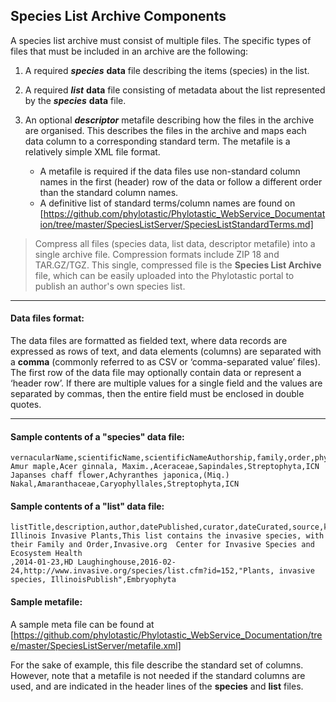 ## Species List Archive Components

A species list archive must consist of multiple files. The specific types of files that must be included in an archive are the following:

1. A required __*species*__ __data__ file describing the items (species) in the list. 
2. A required __*list*__ __data__ file consisting of metadata about the list represented by the __*species*__ __data__ file. 

3. An optional __*descriptor*__ metafile describing how the files in the archive are organised. This describes the files in the archive and maps each data column to a corresponding standard term. The metafile is a relatively simple XML
file format. 
    - A metafile is required if the data files use non-standard column names in the first (header) row of the data or follow a different order than the standard column names.
    - A definitive list of standard terms/column names are found on [https://github.com/phylotastic/Phylotastic_WebService_Documentation/tree/master/SpeciesListServer/SpeciesListStandardTerms.md] 

> Compress all files (species data, list data, descriptor metafile) into a single archive file. Compression formats include ZIP 18 and TAR.GZ/TGZ. This single, compressed file is the __Species List Archive__ file, which can be easily uploaded into the Phylotastic portal to publish an author's own species list.

---

#### Data files format:
The data files are formatted as fielded text, where data records are expressed as rows of text, and data elements (columns) are separated with a __comma__ (commonly referred to as CSV or ‘comma-separated value’ files). The first row of the data file may optionally contain data or represent a ‘header row’. If there are multiple values for a single field and the values are separated by commas, then the entire field must be enclosed in double quotes.

---

#### Sample contents of a "species" data file:
``` text
vernacularName,scientificName,scientificNameAuthorship,family,order,phylum,nomenclaturalCode
Amur maple,Acer ginnala, Maxim.,Aceraceae,Sapindales,Streptophyta,ICN
Japanses chaff flower,Achyranthes japonica,(Miq.) Nakal,Amaranthaceae,Caryophyllales,Streptophyta,ICN
```
#### Sample contents of a "list" data file:
``` text
listTitle,description,author,datePublished,curator,dateCurated,source,keywords,focalClade,extraInfo
Illinois Invasive Plants,This list contains the invasive species, with their Family and Order,Invasive.org  Center for Invasive Species and Ecosystem Health
,2014-01-23,HD Laughinghouse,2016-02-24,http://www.invasive.org/species/list.cfm?id=152,"Plants, invasive species, IllinoisPublish",Embryophyta
```

#### Sample metafile:
A sample meta file can be found at [https://github.com/phylotastic/Phylotastic_WebService_Documentation/tree/master/SpeciesListServer/metafile.xml]

For the sake of example, this file describe the standard set of columns. However, note that a metafile is not needed if the standard columns are used, and are indicated in the header lines of the __species__ and __list__ files.  

